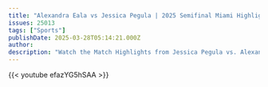 ```yaml
---
title: "Alexandra Eala vs Jessica Pegula | 2025 Semifinal Miami Highlights"
issues: 25013
tags: ["Sports"]
publishDate: 2025-03-28T05:14:21.000Z
author: 
description: "Watch the Match Highlights from Jessica Pegula vs. Alexandra Eala from the 2025 Miami Open."
---
```


{{< youtube efazYG5hSAA >}}